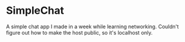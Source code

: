 # SimpleChat
A simple chat app I made in a week while learning networking. Couldn't figure out how to make the host public, so it's localhost only.
